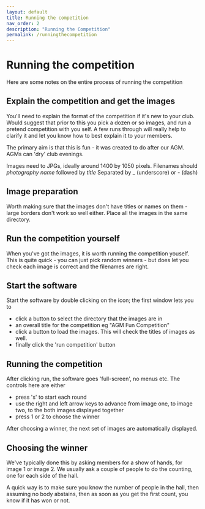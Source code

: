 ```yaml
---
layout: default
title: Running the competition
nav_order: 2
description: "Running the Competition"
permalink: /runningthecompetition
---
```


# Running the competition

Here are some notes on the entire process of running the competition

## Explain the competition and get the images

You'll need to explain the format of the competition if it's new to your club. Would suggest that prior to this you pick a dozen or so images, and run a pretend competition with you self. A few runs through will really help to clarify it and let you know how to best explain it to your members.

The primary aim is that this is fun - it was created to do after our AGM.  AGMs can 'dry' club evenings.

Images need to JPGs, ideally around 1400 by 1050 pixels. Filenames should _photography name_ followed by _title_ Separated by _ (underscore) or - (dash)

## Image preparation

Worth making sure that the images don't have titles or names on them - large borders don't work so well either.
Place all the images in the same directory.

## Run the competition yourself

When you've got the images, it is worth running the competition youself. This is quite quick - you can just pick random winners - but does let you check each image is correct and the filenames are right. 

## Start the software

Start the software by double clicking on the icon; the first window lets you to 

- click a button to select the directory that the images are in
- an overall title for the competition eg "AGM Fun Competition"
- click a button to load the images. This will check the titles of images as well. 
- finally click the 'run competition' button


## Running the competition

After clicking run, the software goes 'full-screen', no menus etc. The controls here are either

- press 's' to start each round
- use the right and left arrow keys to advance from image one, to image two, to the both images displayed together
- press 1 or 2 to choose the winner

After choosing a winner, the next set of images are automatically displayed. 

## Choosing the winner

We've typically done this by asking members for a show of hands, for image 1 or image 2. We usually ask a couple of people to do the counting, one for each side of the hall. 

A quick way is to make sure you know the number of people in the hall, then assuming no body abstains, then as soon as you get the first count, you know if it has won or not. 

